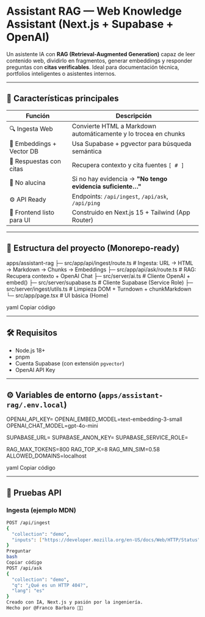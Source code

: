 # Assistant RAG — Web Knowledge Assistant (Next.js + Supabase + OpenAI)

Un asistente IA con **RAG (Retrieval-Augmented Generation)** capaz de leer contenido web, dividirlo en fragmentos, generar embeddings y responder preguntas con **citas verificables**. Ideal para documentación técnica, portfolios inteligentes o asistentes internos.

---

## 🚀 Características principales

| Función | Descripción |
|---------|-------------|
| 🔍 Ingesta Web | Convierte HTML a Markdown automáticamente y lo trocea en chunks |
| 🧠 Embeddings + Vector DB | Usa Supabase + pgvector para búsqueda semántica |
| 💬 Respuestas con citas | Recupera contexto y cita fuentes `[ # ]` |
| 🛑 No alucina | Si no hay evidencia → **"No tengo evidencia suficiente…"** |
| ⚙️ API Ready | Endpoints: `/api/ingest`, `/api/ask`, `/api/ping` |
| 🎨 Frontend listo para UI | Construido en Next.js 15 + Tailwind (App Router) |

---

## 🧱 Estructura del proyecto (Monorepo-ready)

apps/assistant-rag
├─ src/app/api/ingest/route.ts # Ingesta: URL → HTML → Markdown → Chunks → Embeddings
├─ src/app/api/ask/route.ts # RAG: Recupera contexto + OpenAI Chat
├─ src/server/ai.ts # Cliente OpenAI + embed()
├─ src/server/supabase.ts # Cliente Supabase (Service Role)
├─ src/server/ingest/utils.ts # Limpieza DOM + Turndown + chunkMarkdown
└─ src/app/page.tsx # UI básica (Home)

yaml
Copiar código

---

## 🛠️ Requisitos

- Node.js 18+
- pnpm
- Cuenta Supabase (con extensión `pgvector`)
- OpenAI API Key

---

## ⚙️ Variables de entorno (`apps/assistant-rag/.env.local`)

OPENAI_API_KEY=
OPENAI_EMBED_MODEL=text-embedding-3-small
OPENAI_CHAT_MODEL=gpt-4o-mini

SUPABASE_URL=
SUPABASE_ANON_KEY=
SUPABASE_SERVICE_ROLE=

RAG_MAX_TOKENS=800
RAG_TOP_K=8
RAG_MIN_SIM=0.58
ALLOWED_DOMAINS=localhost

yaml
Copiar código

---

## 🔬 Pruebas API

### Ingesta (ejemplo MDN)
```bash
POST /api/ingest
{
  "collection": "demo",
  "inputs": ["https://developer.mozilla.org/en-US/docs/Web/HTTP/Status"]
}
Preguntar
bash
Copiar código
POST /api/ask
{
  "collection": "demo",
  "q": "¿Qué es un HTTP 404?",
  "lang": "es"
}
Creado con IA, Next.js y pasión por la ingeniería.
Hecho por @Franco Barbaro 👨‍💻
